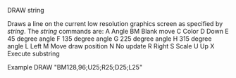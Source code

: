 DRAW string

Draws a line on the current low resolution graphics screen as specified by <i>string</i>.  The <i>string</i> commands are:
  A   Angle
  BM  Blank move
  C   Color
  D   Down
  E   45 degree angle
  F   135 degree angle
  G   225 degree angle
  H   315 degree angle
  L   Left
  M   Move draw position
  N   No update
  R   Right
  S   Scale
  U   Up
  X   Execute substring

Example
DRAW "BM128,96;U25;R25;D25;L25"